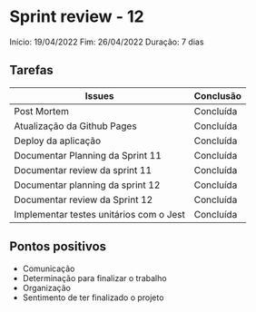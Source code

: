 # Sprint review - 12

Início: 19/04/2022
Fim: 26/04/2022
Duração: 7 dias

## Tarefas

| Issues                                  | Conclusão |
| --------------------------------------- | --------- |
| Post Mortem                             | Concluída |
| Atualização da Github Pages             | Concluída |
| Deploy da aplicação                     | Concluída |
| Documentar Planning da Sprint 11        | Concluída |
| Documentar review da sprint 11          | Concluída |
| Documentar planning da sprint 12        | Concluída |
| Documentar review da Sprint 12          | Concluída |
| Implementar testes unitários com o Jest | Concluída |

## Pontos positivos

* Comunicação
* Determinação para finalizar o trabalho
* Organização
* Sentimento de ter finalizado o projeto